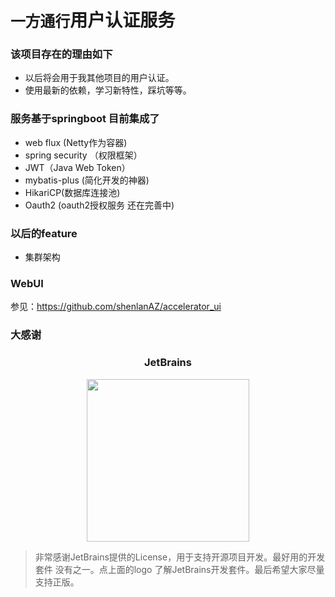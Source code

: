 # `一方通行`用户认证服务

### 该项目存在的理由如下
  - 以后将会用于我其他项目的用户认证。
  - 使用最新的依赖，学习新特性，踩坑等等。
  
### 服务基于springboot 目前集成了
  
  - web flux (Netty作为容器)
  - spring security （权限框架）
  - JWT（Java Web Token）
  - mybatis-plus (简化开发的神器)
  - HikariCP(数据库连接池)
  - Oauth2 (oauth2授权服务 还在完善中)
  
### 以后的feature
  - 集群架构
  
### WebUI
参见：https://github.com/shenlanAZ/accelerator_ui

### 大感谢

<h3 align="center">JetBrains</h3>

<p align="center">
  <a href="https://www.jetbrains.com/?from=accelerator">
    <img width="260px" src="https://github.com/shenlanAZ/accelerator/blob/master/doc/img/jetbrains-variant-4.svg">
  </a>
</p>

> 非常感谢JetBrains提供的License，用于支持开源项目开发。最好用的开发套件 没有之一。点上面的logo 了解JetBrains开发套件。最后希望大家尽量支持正版。